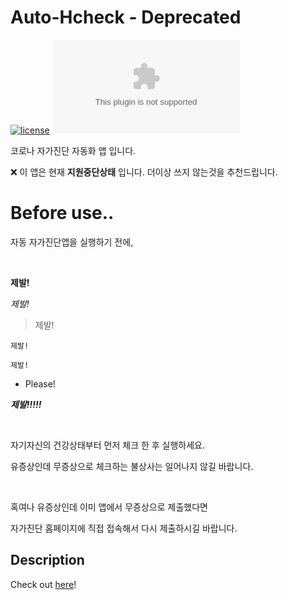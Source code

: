 # Auto-Hcheck - **Deprecated**

[![license](https://img.shields.io/github/license/DenFade/Auto-Hcheck?color=908F8F)]()
[![release](https://img.shields.io/github/downloads/DenFade/Auto-Hcheck/BETA1.3.2/AutoHcheck.apk?color=3181FC&logo=github)](https://www.github.com/DenFade/Auto-Hcheck/releases/tag/BETA1.3.2)


코로나 자가진단 자동화 앱 입니다.

:x: 이 앱은 현재 **지원중단상태** 입니다. 더이상 쓰지 않는것을 추천드립니다.

# Before use..

자동 자가진단앱을 실행하기 전에,

</br>

**제발!**

*제발!*

> 제발!

`제발!`

```제발!```

- Please!

***제발!!!!!***

</br>

자기자신의 건강상태부터 먼저 체크 한 후 실행하세요.

유증상인데 무증상으로 체크하는 불상사는 일어나지 않길 바랍니다.

</br>

혹여나 유증상인데 이미 앱에서 무증상으로 제출했다면

자가진단 홈페이지에 직접 접속해서 다시 제출하시길 바랍니다.

## Description

Check out [here](https://github.com/DenFade/Auto-Hcheck/releases/tag/RELEASE)!
